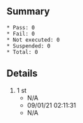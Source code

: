 ## Summary
	* Pass: 0
	* Fail: 0
	* Not executed: 0
	* Suspended: 0
	* Total: 0
## Details
1. 1 st
	* N/A
	* 09/01/21 02:11:31
	* N/A
